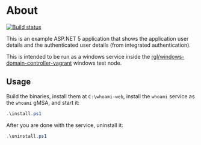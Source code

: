 # About

[![Build status](https://github.com/rgl/whoami-web/workflows/Build/badge.svg)](https://github.com/rgl/whoami-web/actions?query=workflow%3ABuild)

This is an example ASP.NET 5 application that shows the application user details and the authenticated user details (from integrated authentication).

This is intended to be run as a windows service inside the [rgl/windows-domain-controller-vagrant](https://github.com/rgl/windows-domain-controller-vagrant) windows test node.

## Usage

Build the binaries, install them at `C:\whoami-web`, install the `whoami`
service as the `whoami` gMSA, and start it:

```powershell
.\install.ps1
```

After you are done with the service, uninstall it:

```powershell
.\uninstall.ps1
```
